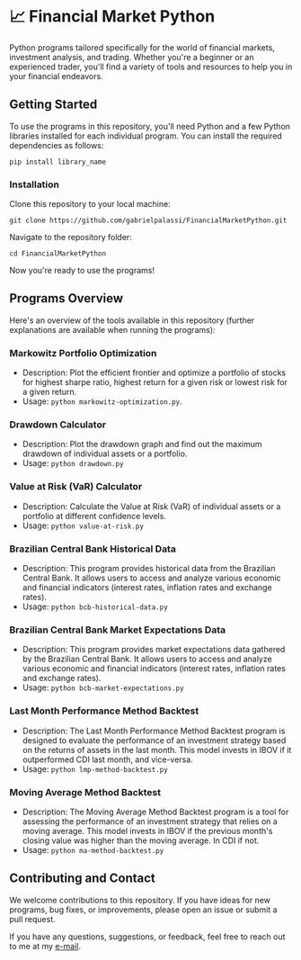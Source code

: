 # 📈 Financial Market Python

Python programs tailored specifically for the world of financial markets, investment analysis, and trading. Whether you're a beginner or an experienced trader, you'll find a variety of tools and resources to help you in your financial endeavors.

## Getting Started

To use the programs in this repository, you'll need Python and a few Python libraries installed for each individual program. You can install the required dependencies as follows:

```
pip install library_name
```

### Installation

Clone this repository to your local machine:

```
git clone https://github.com/gabrielpalassi/FinancialMarketPython.git
```

Navigate to the repository folder:

```
cd FinancialMarketPython
```

Now you're ready to use the programs!

## Programs Overview

Here's an overview of the tools available in this repository (further explanations are available when running the programs):

### Markowitz Portfolio Optimization
  - Description: Plot the efficient frontier and optimize a portfolio of stocks for highest sharpe ratio, highest return for a given risk or lowest risk for a given return.
  - Usage: `python markowitz-optimization.py`.

### Drawdown Calculator
  - Description: Plot the drawdown graph and find out the maximum drawdown of individual assets or a portfolio.
  - Usage: `python drawdown.py`

### Value at Risk (VaR) Calculator
  - Description: Calculate the Value at Risk (VaR) of individual assets or a portfolio at different confidence levels.
  - Usage: `python value-at-risk.py`

### Brazilian Central Bank Historical Data
  - Description: This program provides historical data from the Brazilian Central Bank. It allows users to access and analyze various economic and financial indicators (interest rates, inflation rates and exchange rates).
  - Usage: `python bcb-historical-data.py`

### Brazilian Central Bank Market Expectations Data
  - Description: This program provides market expectations data gathered by the Brazilian Central Bank. It allows users to access and analyze various economic and financial indicators (interest rates, inflation rates and exchange rates).
  - Usage: `python bcb-market-expectations.py`

### Last Month Performance Method Backtest
  - Description: The Last Month Performance Method Backtest program is designed to evaluate the performance of an investment strategy based on the returns of assets in the last month. This model invests in IBOV if it outperformed CDI last month, and vice-versa.
  - Usage: `python lmp-method-backtest.py`

### Moving Average Method Backtest
  - Description: The Moving Average Method Backtest program is a tool for assessing the performance of an investment strategy that relies on a moving average. This model invests in IBOV if the previous month's closing value was higher than the moving average. In CDI if not.
  - Usage: `python ma-method-backtest.py`

## Contributing and Contact

We welcome contributions to this repository. If you have ideas for new programs, bug fixes, or improvements, please open an issue or submit a pull request.

If you have any questions, suggestions, or feedback, feel free to reach out to me at my [e-mail](mailto:gabrielpalassi@hotmail.com).
